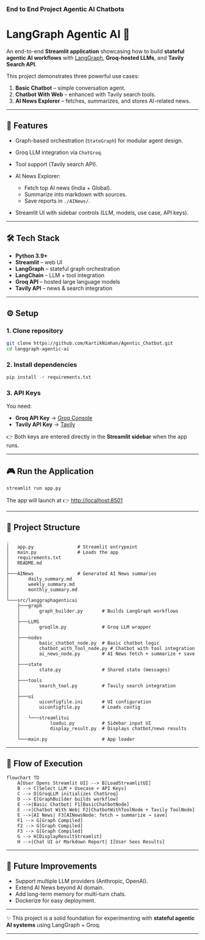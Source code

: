 ### End to End Project Agentic AI Chatbots
# LangGraph Agentic AI 🤖

An end-to-end **Streamlit application** showcasing how to build **stateful agentic AI workflows** with [LangGraph](https://python.langchain.com/docs/langgraph), **Groq-hosted LLMs**, and **Tavily Search API**.

This project demonstrates three powerful use cases:

1. **Basic Chatbot** – simple conversation agent.
2. **Chatbot With Web** – enhanced with Tavily search tools.
3. **AI News Explorer** – fetches, summarizes, and stores AI-related news.

---

## 🚀 Features

* Graph-based orchestration (`StateGraph`) for modular agent design.
* Groq LLM integration via `ChatGroq`.
* Tool support (Tavily search API).
* AI News Explorer:

  * Fetch top AI news (India + Global).
  * Summarize into markdown with sources.
  * Save reports in `./AINews/`.
* Streamlit UI with sidebar controls (LLM, models, use case, API keys).

---

## 🛠️ Tech Stack

* **Python 3.9+**
* **Streamlit** – web UI
* **LangGraph** – stateful graph orchestration
* **LangChain** – LLM + tool integration
* **Groq API** – hosted large language models
* **Tavily API** – news & search integration

---

## ⚙️ Setup

### 1. Clone repository

```bash
git clone https://github.com/KartikNimhan/Agentic_Chatbot.git
cd langgraph-agentic-ai
```

### 2. Install dependencies

```bash
pip install -r requirements.txt
```

### 3. API Keys

You need:

* **Groq API Key** → [Groq Console](https://console.groq.com/keys)
* **Tavily API Key** → [Tavily](https://app.tavily.com/home)

👉 Both keys are entered directly in the **Streamlit sidebar** when the app runs.

---

## 🎮 Run the Application

```bash
streamlit run app.py
```

The app will launch at 👉 [http://localhost:8501](http://localhost:8501)

---

## 📂 Project Structure

```
.
│   app.py                # Streamlit entrypoint
│   main.py               # Loads the app
│   requirements.txt      
│   README.md
│
├───AINews                # Generated AI News summaries
│       daily_summary.md
│       weekly_summary.md
│       monthly_summary.md
│
└───src/langgraphagenticai
    ├───graph
    │       graph_builder.py       # Builds LangGraph workflows
    │
    ├───LLMS
    │       groqllm.py             # Groq LLM wrapper
    │
    ├───nodes
    │       basic_chatbot_node.py  # Basic chatbot logic
    │       chatbot_with_Tool_node.py # Chatbot with tool integration
    │       ai_news_node.py        # AI News fetch + summarize + save
    │
    ├───state
    │       state.py               # Shared state (messages)
    │
    ├───tools
    │       search_tool.py         # Tavily search integration
    │
    ├───ui
    │       uiconfigfile.ini       # UI configuration
    │       uiconfigfile.py        # Loads config
    │
    │   └───streamlitui
    │           loadui.py          # Sidebar input UI
    │           display_result.py  # Displays chatbot/news results
    │
    └───main.py                    # App loader
```

---

## 🔄 Flow of Execution

```mermaid
flowchart TD
    A[User Opens Streamlit UI] --> B[LoadStreamlitUI]
    B --> C[Select LLM + Usecase + API Keys]
    C --> D[GroqLLM initializes ChatGroq]
    D --> E[GraphBuilder builds workflow]
    E -->|Basic Chatbot| F1[BasicChatbotNode]
    E -->|Chatbot With Web| F2[ChatbotWithToolNode + Tavily ToolNode]
    E -->|AI News| F3[AINewsNode: fetch → summarize → save]
    F1 --> G[Graph Compiled]
    F2 --> G[Graph Compiled]
    F3 --> G[Graph Compiled]
    G --> H[DisplayResultStreamlit]
    H -->|Chat UI or Markdown Report| I[User Sees Results]
```

---

## 📌 Future Improvements

* Support multiple LLM providers (Anthropic, OpenAI).
* Extend AI News beyond AI domain.
* Add long-term memory for multi-turn chats.
* Dockerize for easy deployment.

---

✨ This project is a solid foundation for experimenting with **stateful agentic AI systems** using LangGraph + Groq.

---
